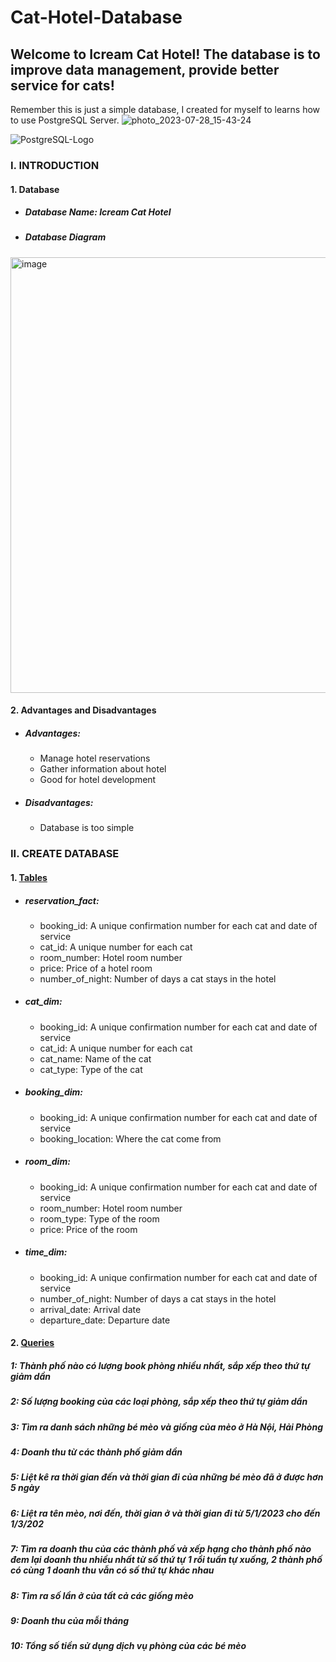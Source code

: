 # Cat-Hotel-Database
## Welcome to Icream Cat Hotel! The database is to improve data management, provide better service for cats! 
Remember this is just a simple database, I created for myself to learns how to use PostgreSQL Server.
![photo_2023-07-28_15-43-24](https://github.com/nguyenhieuhp96/Cat-Hotel-Database/assets/135586659/83db43f4-a04c-4686-822d-1afea638818f)

![PostgreSQL-Logo](https://github.com/user-attachments/assets/e4153bbf-9392-48b4-a8ea-18b717b9e2c1)
### I. INTRODUCTION 
#### 1. Database
* ##### Database Name: Icream Cat Hotel
* ##### Database Diagram
<img width="697" alt="image" src="https://github.com/nguyenhieuhp96/Cat-Hotel-Database/assets/135586659/9369567a-9c58-48f6-a531-39544318a508">

#### 2. Advantages and Disadvantages
* ##### Advantages:
  * Manage hotel reservations
  * Gather information about hotel
  * Good for hotel development
* ##### Disadvantages:
  * Database is too simple

### II. CREATE DATABASE
#### 1. [Tables](https://github.com/nguyenhieuhp96/Cat-Hotel-Database/blob/main/SQL%20Create%20Table/Create_Table_Query.sql)
* ##### reservation_fact:
  * booking_id: A unique confirmation number for each cat and date of service
  * cat_id: A unique number for each cat
  * room_number: Hotel room number
  * price: Price of a hotel room
  * number_of_night: Number of days a cat stays in the hotel
* ##### cat_dim:
  * booking_id: A unique confirmation number for each cat and date of service
  * cat_id: A unique number for each cat
  * cat_name: Name of the cat
  * cat_type: Type of the cat
* ##### booking_dim:
  * booking_id: A unique confirmation number for each cat and date of service
  * booking_location: Where the cat come from
* ##### room_dim:
  * booking_id: A unique confirmation number for each cat and date of service
  * room_number: Hotel room number
  * room_type: Type of the room
  * price: Price of the room
* ##### time_dim:
  * booking_id: A unique confirmation number for each cat and date of service
  * number_of_night: Number of days a cat stays in the hotel
  * arrival_date: Arrival date 
  * departure_date: Departure date

#### 2. [Queries](https://github.com/nguyenhieuhp96/Cat-Hotel-Database/blob/main/SQL%20Queries/SQLQuery.sql)
##### 1: Thành phố nào có lượng book phòng nhiều nhất, sắp xếp theo thứ tự giảm dần 
##### 2: Số lượng booking của các loại phòng, sắp xếp theo thứ tự giảm dần
##### 3: Tìm ra danh sách những bé mèo và giống của mèo ở Hà Nội, Hải Phòng
##### 4: Doanh thu từ các thành phố giảm dần
##### 5: Liệt kê ra thời gian đến và thời gian đi của những bé mèo đã ở được hơn 5 ngày
##### 6: Liệt ra tên mèo, nơi đến, thời gian ở và thời gian đi từ 5/1/2023 cho đến 1/3/202
##### 7: Tìm ra doanh thu của các thành phố và xếp hạng cho thành phố nào đem lại doanh thu nhiều nhất từ số thứ tự 1 rồi tuần tự xuống, 2 thành phố có cùng 1 doanh thu vẫn có số thứ tự khác nhau
##### 8: Tìm ra số lần ở của tất cả các giống mèo
##### 9: Doanh thu của mỗi tháng
##### 10: Tổng số tiền sử dụng dịch vụ phòng của các bé mèo
